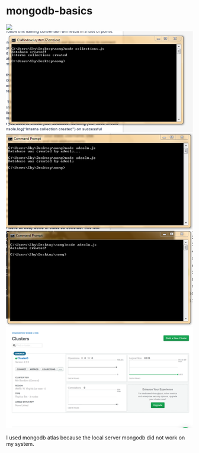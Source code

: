 # mongodb-basics

<img src="../README.md/images/collection.png">

<img src="https://github.com/23hertz/mongodb-basics/blob/master/images/collection.PNG">

<img src="images/database.png">

<img src="images/database_created_by.png">

<img src="images/mongodbatlass.png">



I used mongodb atlas because the local server mongodb did not work on my system.


